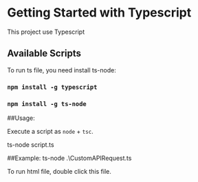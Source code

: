 # Getting Started with Typescript

This project use Typescript

## Available Scripts

To run ts file, you need install ts-node:

### `npm install -g typescript`

### `npm install -g ts-node`

##Usage:

Execute a script as `node` + `tsc`.

ts-node script.ts

##Example:
ts-node .\CustomAPIRequest.ts

To run html file, double click this file.
